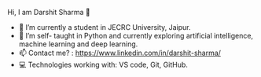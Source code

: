 Hi, I am Darshit Sharma 👋

- 🔭 I’m currently a student in JECRC University, Jaipur.
- 🌱 I’m self- taught in Python and currently exploring artificial intelligence, machine learning and deep learning.
- 📫 Contact me? : https://www.linkedin.com/in/darshit-sharma/ 
- 💻 Technologies working with: VS code, Git, GitHub.
